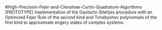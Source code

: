 #High-Precision-Fejer-and-Clenshaw-Curtis-Quadrature-Algorithms [PROTOTYPE]
Implementation of the Gautschi-Stieltjes procedure with an Optimized Fejer Rule of the second kind and Tchebyshev polynomials of the first kind to approximate engery states of complex systems.
